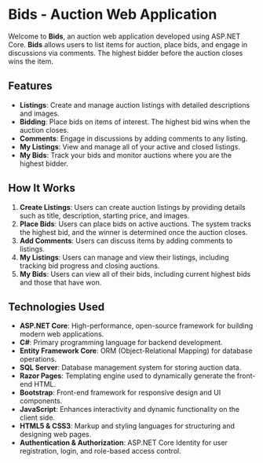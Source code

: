 # Bids - Auction Web Application

Welcome to **Bids**, an auction web application developed using ASP.NET Core. **Bids** allows users to list items for auction, place bids, and engage in discussions via comments. The highest bidder before the auction closes wins the item.

## Features

- **Listings**: Create and manage auction listings with detailed descriptions and images.
- **Bidding**: Place bids on items of interest. The highest bid wins when the auction closes.
- **Comments**: Engage in discussions by adding comments to any listing.
- **My Listings**: View and manage all of your active and closed listings.
- **My Bids**: Track your bids and monitor auctions where you are the highest bidder.

## How It Works

1. **Create Listings**: Users can create auction listings by providing details such as title, description, starting price, and images.
2. **Place Bids**: Users can place bids on active auctions. The system tracks the highest bid, and the winner is determined once the auction closes.
3. **Add Comments**: Users can discuss items by adding comments to listings.
4. **My Listings**: Users can manage and view their listings, including tracking bid progress and closing auctions.
5. **My Bids**: Users can view all of their bids, including current highest bids and those that have won.

## Technologies Used

- **ASP.NET Core**: High-performance, open-source framework for building modern web applications.
- **C#**: Primary programming language for backend development.
- **Entity Framework Core**: ORM (Object-Relational Mapping) for database operations.
- **SQL Server**: Database management system for storing auction data.
- **Razor Pages**: Templating engine used to dynamically generate the front-end HTML.
- **Bootstrap**: Front-end framework for responsive design and UI components.
- **JavaScript**: Enhances interactivity and dynamic functionality on the client side.
- **HTML5 & CSS3**: Markup and styling languages for structuring and designing web pages.
- **Authentication & Authorization**: ASP.NET Core Identity for user registration, login, and role-based access control.
